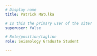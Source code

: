 ```yaml
---
# Display name
title: Patrick Matulka

# Is this the primary user of the site?
superuser: false

# Role/position/tagline
role: Seismology Graduate Student 

---
```


